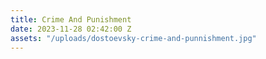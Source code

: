 ```yaml
---
title: Crime And Punishment
date: 2023-11-28 02:42:00 Z
assets: "/uploads/dostoevsky-crime-and-punnishment.jpg"
---
```

